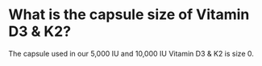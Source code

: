 # What is the capsule size of Vitamin D3 & K2?

The capsule used in our 5,000 IU and 10,000 IU Vitamin D3 & K2 is size 0.